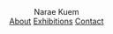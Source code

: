 <header>
  <div class="logo">Narae Kuem</div>
  <nav>
    <a href="#about">About</a>
    <a href="#exhibitions">Exhibitions</a>
    <a href="#contact">Contact</a>
  </nav>
</header>
